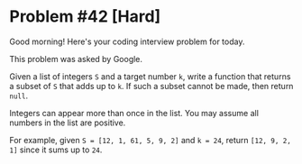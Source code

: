 # Problem #42 [Hard]  

Good morning! Here's your coding interview problem for today.  

This problem was asked by Google.  

Given a list of integers `S` and a target number `k`, write a function that returns a subset of `S` that adds up to `k`. If such a subset cannot be made, then return `null`.  

Integers can appear more than once in the list. You may assume all numbers in the list are positive.  

For example, given `S = [12, 1, 61, 5, 9, 2]` and `k = 24`, return `[12, 9, 2, 1]` since it sums up to `24`.  


